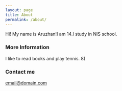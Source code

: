 ```yaml
---
layout: page
title: About
permalink: /about/
---
```


Hi! My name is Aruzhan!I am 14.I study in NIS school.

### More Information

I like to read books and play tennis. 8)

### Contact me

[email@domain.com](mailto:email@domain.com)
